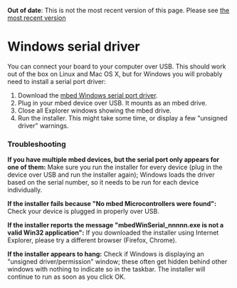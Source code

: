 <span class="warnings">**Out of date**: This is not the most recent version of this page. Please see [the most recent version](https://os.mbed.com/docs/latest/tutorials/windows-serial-driver.html)</span>
# Windows serial driver

You can connect your board to your computer over USB. This should work out of the box on Linux and Mac OS X, but for Windows you will probably need to install a serial port driver:

1. Download the [mbed Windows serial port driver](http://developer.mbed.org/media/downloads/drivers/mbedWinSerial_16466.exe).
1. Plug in your mbed device over USB. It mounts as an mbed drive.
1. Close all Explorer windows showing the mbed drive.
1. Run the installer. This might take some time, or display a few "unsigned driver" warnings.

### Troubleshooting

**If you have multiple mbed devices, but the serial port only appears for one of them:** Make sure you run the installer for every device (plug in the device over USB and run the installer again); Windows loads the driver based on the serial number, so it needs to be run for each device individually.

**If the installer fails because "No mbed Microcontrollers were found":** Check your device is plugged in properly over USB.

**If the installer reports the message "mbedWinSerial_nnnnn.exe is not a valid Win32 application":** If you downloaded the installer using Internet Explorer, please try a different browser (Firefox, Chrome).

**If the installer appears to hang:** Check if Windows is displaying an "unsigned driver/permission" window; these often get hidden behind other windows with nothing to indicate so in the taskbar. The installer will continue to run as soon as you click OK.
